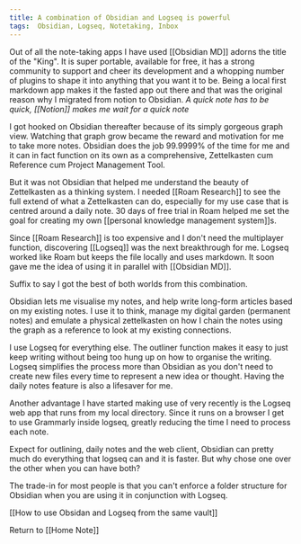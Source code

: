 ```yaml
---
title: A combination of Obsidian and Logseq is powerful
tags:  Obsidian, Logseq, Notetaking, Inbox
---
```


Out of all the note-taking apps I have used [[Obsidian MD]] adorns the title of the "King". It is super portable, available for free, it has a strong community to support and cheer its development and a whopping number of plugins to shape it into anything that you want it to be. Being a local first markdown app makes it the fasted app out there and that was the original reason why I migrated from notion to Obsidian. *A quick note has to be quick, [[Notion]] makes me wait for a  quick note*

I got hooked on Obsidian thereafter because of its simply gorgeous graph view. Watching that graph grow became the reward and motivation for me to take more notes. Obsidian does the job 99.9999% of the time for me and it can in fact function on its own as a comprehensive, Zettelkasten cum Reference cum Project Management Tool.

But it was not Obsidian that helped me understand the beauty of Zettelkasten as a thinking system. I needed [[Roam Research]] to see the full extend of what a Zettelkasten can do, especially for my use case that is centred around a daily note. 30 days of free trial in Roam helped me set the goal for creating my own [[personal knowledge management system]]s.

Since [[Roam Research]] is too expensive and I don't need the multiplayer function, discovering [[Logseq]] was the next breakthrough for me. Logseq worked like Roam but keeps the file locally and uses markdown. It soon gave me the idea of using it in parallel with [[Obsidian MD]].

Suffix to say I got the best of both worlds from this combination.

Obsidian lets me visualise my notes, and help write long-form articles based on my existing notes. I use it to think, manage my digital garden (permanent notes) and emulate a physical zettelkasten on how I chain the notes using the graph as a reference to look at my existing connections.

I use Logseq for everything else. The outliner function makes it easy to just keep writing without being too hung up on how to organise the writing. Logseq simplifies the process more than Obsidian as you don't need to create new files every time to represent a new idea or thought.  Having the daily notes feature is also a lifesaver for me.

Another advantage I have started making use of very recently is the Logseq web app that runs from my local directory. Since it runs on a browser I get to use Grammarly inside logseq, greatly reducing the time I need to process each note.

Expect for outlining, daily notes and the web client, Obsidian can pretty much do everything that logseq can and it is faster. But why chose one over the other when you can have both?

The trade-in for most people is that you can't enforce a folder structure for Obsidian when you are using it in conjunction with Logseq.




[[How to use Obsidan and Logseq from the same vault]]
























Return to [[Home Note]]